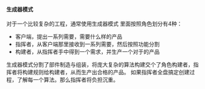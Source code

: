 #### 生成器模式

对于一个比较复杂的工程，通常使用生成器模式
里面按照角色划分有4种：
- 客户端，提出一系列需要，需要什么样的产品
- 指挥者，从客户端那里接收到一系列需要，然后按照功能分割
- 构建者，从指挥者手中得到一个需求，并生产一个对于的产品

生成器模式分割了部件制造与组装，将庞大复杂的算法构建交个了角色构建者，指挥者将构建规则给构建者，从而生产出合格的产品。 如果指挥者全盘搞定创建过程，了解每一个算法。那么指挥者将负担沉重。
